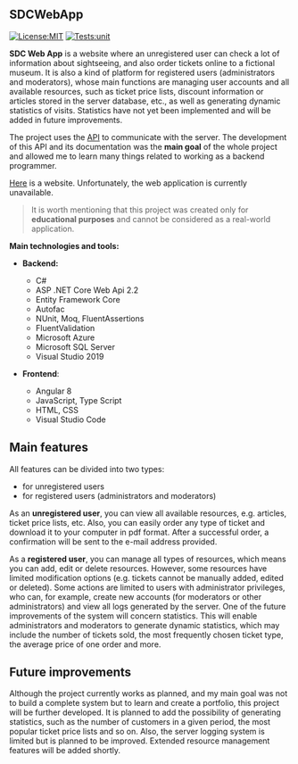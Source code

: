 ## SDCWebApp

[![License:MIT](https://img.shields.io/badge/license-MIT-brightgreen.svg)](https://github.com/Savaed/SDCWebApp/blob/master/LICENSE)
[![Tests:unit](https://img.shields.io/badge/tests-unit-brightgreen.svg)](https://github.com/Savaed/SDCWebApp/tree/master/UnitTests)

**SDC Web App** is a website where an unregistered user can check a lot of information about sightseeing, and also order tickets 
online to a fictional museum. It is also a kind of platform for registered users (administrators and moderators), whose main 
functions are managing user accounts and all available resources, such as ticket price lists, discount information or articles 
stored in the server database, etc., as well as generating dynamic statistics of visits. Statistics have not yet been implemented 
and will be added in future improvements.

The project uses the [API](https://documenter.getpostman.com/view/8564183/SVmvTyga?version=latest) to communicate with the server. 
The development of this API and its documentation was the **main goal** of the whole project and allowed me to learn many things 
related to working as a backend programmer.

[Here](https://sdc-app.azurewebsites.net) is a website. Unfortunately, the web application is currently unavailable.

> It is worth mentioning that this project was created only for **educational purposes** and cannot be considered as a real-world 
application. 

**Main technologies and tools:**

- **Backend:**
	- C#
	- ASP .NET Core Web Api 2.2
	- Entity Framework Core
	- Autofac
	- NUnit, Moq, FluentAssertions
	- FluentValidation
	- Microsoft Azure
	- Microsoft SQL Server
	- Visual Studio 2019

- **Frontend**:
	- Angular 8
	- JavaScript, Type Script
	- HTML, CSS
	- Visual Studio Code

## Main features

All features can be divided into two types:
- for unregistered users
- for registered users (administrators and moderators)

As an **unregistered user**, you can view all available resources, e.g. articles, ticket price lists, etc. Also, you can easily 
order any type of ticket and download it to your computer in pdf format. After a successful order, a confirmation will be sent to 
the e-mail address provided.

As a **registered user**, you can manage all types of resources, which means you can add, edit or delete resources. However, some 
resources have limited modification options (e.g. tickets cannot be manually added, edited or deleted). Some actions are limited 
to users with administrator privileges, who can, for example, create new accounts (for moderators or other administrators) and view 
all logs generated by the server. One of the future improvements of the system will concern statistics. This will enable administrators 
and moderators to generate dynamic statistics, which may include the number of tickets sold, the most frequently chosen ticket type, 
the average price of one order and more.

## Future improvements

Although the project currently works as planned, and my main goal was not to build a complete system but to learn and create a 
portfolio, this project will be further developed. It is planned to add the possibility of generating statistics, such as the number 
of customers in a given period, the most popular ticket price lists and so on. Also, the server logging system is limited but is 
planned to be improved. Extended resource management features will be added shortly.
